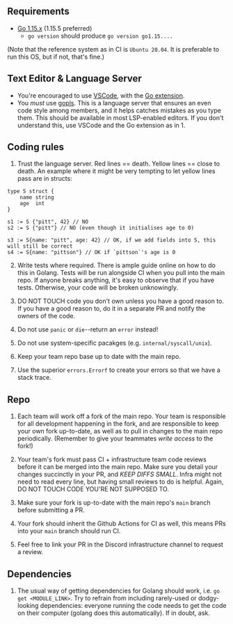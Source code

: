 ## Requirements

- [Go 1.15.x](https://golang.org/dl/) (1.15.5 preferred)
    - `go version` should produce `go version go1.15....`

(Note that the reference system as in CI is `Ubuntu 20.04`. It is preferable to run this OS, but if not, that's fine.)

## Text Editor & Language Server

- You're encouraged to use [VSCode](https://code.visualstudio.com/), with the [Go extension](https://code.visualstudio.com/docs/languages/go).
- You _must_ use [gopls](https://godoc.org/golang.org/x/tools/gopls). This is a language server that ensures an even code style among members, and it helps catches mistakes as you type them. This should be available in most LSP-enabled editors. If you don't understand this, use VSCode and the Go extension as in 1.

## Coding rules

1. Trust the language server. Red lines == death. Yellow lines == close to death. An example where it might be very tempting to let yellow lines pass are in structs:
```golang
type S struct {
    name string
    age  int
}

s1 := S {"pitt", 42} // NO
s2 := S {"pitt"} // NO (even though it initialises age to 0)

s3 := S{name: "pitt", age: 42} // OK, if we add fields into S, this will still be correct
s4 := S{name: "pittson"} // OK if `pittson`'s age is 0
```

2. Write tests where required. There is ample guide online on how to do this in Golang. Tests will be run alongside CI when you pull into the main repo. If anyone breaks anything, it's easy to observe that if you have tests. Otherwise, your code will be broken unknowingly.

3. DO NOT TOUCH code you don't own unless you have a good reason to. If you have a good reason to, do it in a separate PR and notify the owners of the code.

4. Do not use `panic` or `die`--return an `error` instead!

5. Do not use system-specific pacakges (e.g. `internal/syscall/unix`).

6. Keep your team repo base up to date with the main repo.

7. Use the superior `errors.Errorf` to create your errors so that we have a stack trace.

## Repo

1. Each team will work off a fork of the main repo. Your team is responsible for all development happening in the fork, and are responsible to keep your own fork up-to-date, as well as to pull in changes to the main repo periodically. (Remember to give your teammates _write access_ to the fork!)

2. Your team's fork must pass CI + infrastructure team code reviews before it can be merged into the main repo. Make sure you detail your changes succinctly in your PR, and _KEEP DIFFS SMALL_. Infra might not need to read every line, but having small reviews to do is helpful. Again, DO NOT TOUCH CODE YOU'RE NOT SUPPOSED TO. 

3. Make sure your fork is up-to-date with the main repo's `main` branch before submitting a PR.

4. Your fork should inherit the Github Actions for CI as well, this means PRs into your `main` branch should run CI.

5. Feel free to link your PR in the Discord infrastructure channel to request a review.


## Dependencies

1. The usual way of getting dependencies for Golang should work, i.e. `go get <MODULE_LINK>`. Try to refrain from including rarely-used or dodgy-looking dependencies: everyone running the code needs to get the code on their computer (golang does this automatically). If in doubt, ask.
